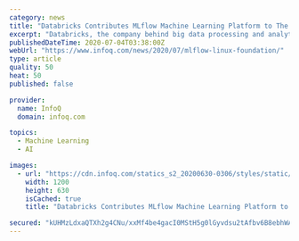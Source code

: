 ```yaml
---
category: news
title: "Databricks Contributes MLflow Machine Learning Platform to The Linux Foundation"
excerpt: "Databricks, the company behind big data processing and analytics engine Apache Spark, contributes open source machine learning platform MLflow to The Linux Foundation. The announcement was made at the recent Spark AI Summit 2020 Conference which was held virtually as a global event."
publishedDateTime: 2020-07-04T03:38:00Z
webUrl: "https://www.infoq.com/news/2020/07/mlflow-linux-foundation/"
type: article
quality: 50
heat: 50
published: false

provider:
  name: InfoQ
  domain: infoq.com

topics:
  - Machine Learning
  - AI

images:
  - url: "https://cdn.infoq.com/statics_s2_20200630-0306/styles/static/images/logo/logo-big.jpg"
    width: 1200
    height: 630
    isCached: true
    title: "Databricks Contributes MLflow Machine Learning Platform to The Linux Foundation"

secured: "kUHMzLdxaQTXh2g4CNu/xxMf4be4gacI0MStH5g0lGyvdsu2tAfbv6B8ebhWAjiFiuYlgG61ahhY5TbIWhCejOHAnVhg+l092OmUHFnqjvURlNEgZ/oDSC+VDo9cmTfjd9laM7VWy56RWWqFO+P52fFiNpxp8SCnwLSIq/+eZxZROlqSyDek2AdrxVC5gDYnIG0Ri93po8ZofivRXMmVeioMckgZASmDxiIFoCXlvJE2GJON08e57xe3e8hAjCmhBXvS/Qsf4SjJI6FNgAVxc82nVYMDZ1VyCPfrqLJBsmErRBIg58zqjvwhc7n4c4y1srzpLRFrTUGZHu8oDv16eA==;sLpv9kJH4mBDe6hX2YPFXg=="
---
```


